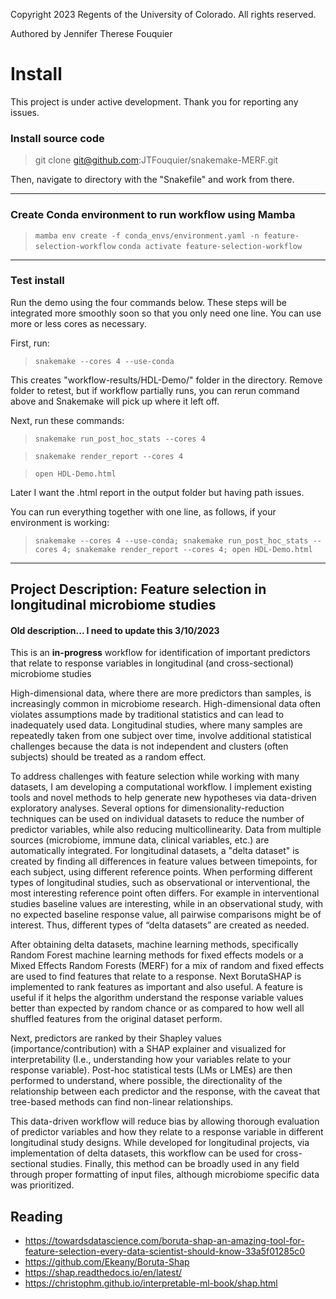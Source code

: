 Copyright 2023 Regents of the University of Colorado. All rights reserved.

Authored by Jennifer Therese Fouquier

# Install

This project is under active development. Thank you for reporting any issues.

### Install source code

> git clone git@github.com:JTFouquier/snakemake-MERF.git

Then, navigate to directory with the "Snakefile" and work from there.

- - -

### Create Conda environment to run workflow using Mamba

> `mamba env create -f conda_envs/environment.yaml -n feature-selection-workflow`
> `conda activate feature-selection-workflow`

- - -

### Test install

Run the demo using the four commands below. These steps will be integrated more smoothly soon so that you only need one line. You can use more or less cores as necessary.

First, run:

> `snakemake --cores 4 --use-conda`

This creates "workflow-results/HDL-Demo/" folder in the directory. Remove folder to retest, but if workflow partially runs, you can rerun command above and Snakemake will pick up where it left off.

Next, run these commands:

> `snakemake run_post_hoc_stats --cores 4`

> `snakemake render_report --cores 4`

> `open HDL-Demo.html`

Later I want the .html report in the output folder but having path issues.

You can run everything together with one line, as follows, if your environment is working:

> `snakemake --cores 4 --use-conda; snakemake run_post_hoc_stats --cores 4; snakemake render_report --cores 4; open HDL-Demo.html`

- - -

## Project Description: Feature selection in longitudinal microbiome studies

#### Old description... I need to update this 3/10/2023

This is an **in-progress** workflow for identification of important predictors that relate to response variables in longitudinal (and cross-sectional) microbiome studies

High-dimensional data, where there are more predictors than samples, is increasingly common in microbiome research. High-dimensional data often violates assumptions made by traditional statistics and can lead to inadequately used data. Longitudinal studies, where many samples are repeatedly taken from one subject over time, involve additional statistical challenges because the data is not independent and clusters (often subjects) should be treated as a random effect.

To address challenges with feature selection while working with many datasets, I am developing a computational workflow. I implement existing tools and novel methods to help generate new hypotheses via data-driven exploratory analyses. Several options for dimensionality-reduction techniques can be used on individual datasets to reduce the number of predictor variables, while also reducing multicollinearity. Data from multiple sources (microbiome, immune data, clinical variables, etc.) are automatically integrated. For longitudinal datasets, a "delta dataset" is created by finding all differences in feature values between timepoints, for each subject, using different reference points. When performing different types of longitudinal studies, such as observational or interventional, the most interesting reference point often differs. For example in interventional studies baseline values are interesting, while in an observational study, with no expected baseline response value, all pairwise comparisons might be of interest. Thus, different types of “delta datasets” are created as needed.

After obtaining delta datasets, machine learning methods, specifically Random Forest machine learning methods for fixed effects models or a Mixed Effects Random Forests (MERF) for a mix of random and fixed effects are used to find features that relate to a response. Next BorutaSHAP is implemented to rank features as important and also useful. A feature is useful if it helps the algorithm understand the response variable values better than expected by random chance or as compared to how well all shuffled features from the original dataset perform.

Next, predictors are ranked by their Shapley values (importance/contribution) with a SHAP explainer and visualized for interpretability (I.e., understanding how your variables relate to your response variable). Post-hoc statistical tests (LMs or LMEs) are then performed to understand, where possible, the directionality of the relationship between each predictor and the response, with the caveat that tree-based methods can find non-linear relationships.

This data-driven workflow will reduce bias by allowing thorough evaluation of predictor variables and how they relate to a response variable in different longitudinal study designs. While developed for longitudinal projects, via implementation of delta datasets, this workflow can be used for cross-sectional studies. Finally, this method can be broadly used in any field through proper formatting of input files, although microbiome specific data was prioritized.

## Reading

* https://towardsdatascience.com/boruta-shap-an-amazing-tool-for-feature-selection-every-data-scientist-should-know-33a5f01285c0
* https://github.com/Ekeany/Boruta-Shap
* https://shap.readthedocs.io/en/latest/
* https://christophm.github.io/interpretable-ml-book/shap.html